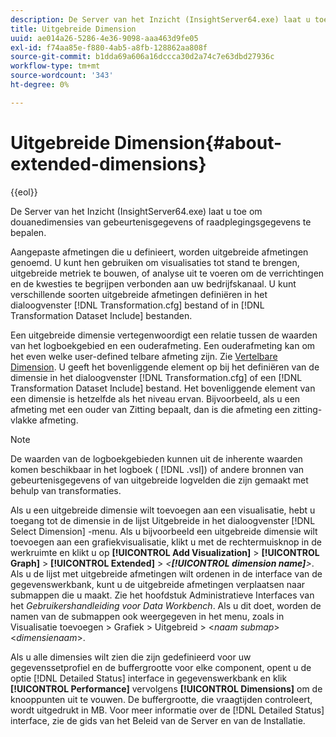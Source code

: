 ```yaml
---
description: De Server van het Inzicht (InsightServer64.exe) laat u toe om douanedimensies van gebeurtenisgegevens of raadplegingsgegevens te bepalen.
title: Uitgebreide Dimension
uuid: ae014a26-5286-4e36-9098-aaa463d9fe05
exl-id: f74aa85e-f880-4ab5-a8fb-128862aa808f
source-git-commit: b1dda69a606a16dccca30d2a74c7e63dbd27936c
workflow-type: tm+mt
source-wordcount: '343'
ht-degree: 0%

---
```


# Uitgebreide Dimension{#about-extended-dimensions}

{{eol}}

De Server van het Inzicht (InsightServer64.exe) laat u toe om douanedimensies van gebeurtenisgegevens of raadplegingsgegevens te bepalen.

Aangepaste afmetingen die u definieert, worden uitgebreide afmetingen genoemd. U kunt hen gebruiken om visualisaties tot stand te brengen, uitgebreide metriek te bouwen, of analyse uit te voeren om de verrichtingen en de kwesties te begrijpen verbonden aan uw bedrijfskanaal. U kunt verschillende soorten uitgebreide afmetingen definiëren in het dialoogvenster [!DNL Transformation.cfg] bestand of in [!DNL Transformation Dataset Include] bestanden.

Een uitgebreide dimensie vertegenwoordigt een relatie tussen de waarden van het logboekgebied en een ouderafmeting. Een ouderafmeting kan om het even welke user-defined telbare afmeting zijn. Zie [Vertelbare Dimension](../../../home/c-dataset-const-proc/c-ex-dim/c-types-ex-dim/c-count-dim.md#concept-f28b633419494e7bbc510012dbfcc6f8). U geeft het bovenliggende element op bij het definiëren van de dimensie in het dialoogvenster [!DNL Transformation.cfg] of een [!DNL Transformation Dataset Include] bestand. Het bovenliggende element van een dimensie is hetzelfde als het niveau ervan. Bijvoorbeeld, als u een afmeting met een ouder van Zitting bepaalt, dan is die afmeting een zitting-vlakke afmeting.

>[!NOTE]
>
>De waarden van de logboekgebieden kunnen uit de inherente waarden komen beschikbaar in het logboek ( [!DNL .vsl]) of andere bronnen van gebeurtenisgegevens of van uitgebreide logvelden die zijn gemaakt met behulp van transformaties.

Als u een uitgebreide dimensie wilt toevoegen aan een visualisatie, hebt u toegang tot de dimensie in de lijst Uitgebreide in het dialoogvenster [!DNL Select Dimension] -menu. Als u bijvoorbeeld een uitgebreide dimensie wilt toevoegen aan een grafiekvisualisatie, klikt u met de rechtermuisknop in de werkruimte en klikt u op **[!UICONTROL Add Visualization]** > **[!UICONTROL Graph]** > **[!UICONTROL Extended]** > *&lt;**[!UICONTROL dimension name]**>*. Als u de lijst met uitgebreide afmetingen wilt ordenen in de interface van de gegevenswerkbank, kunt u de uitgebreide afmetingen verplaatsen naar submappen die u maakt. Zie het hoofdstuk Administratieve Interfaces van het *Gebruikershandleiding voor Data Workbench*. Als u dit doet, worden de namen van de submappen ook weergegeven in het menu, zoals in Visualisatie toevoegen > Grafiek > Uitgebreid > &lt;*naam submap*> &lt;*dimensienaam*>.

Als u alle dimensies wilt zien die zijn gedefinieerd voor uw gegevenssetprofiel en de buffergrootte voor elke component, opent u de optie [!DNL Detailed Status] interface in gegevenswerkbank en klik **[!UICONTROL Performance]** vervolgens **[!UICONTROL Dimensions]** om de knooppunten uit te vouwen. De buffergrootte, die vraagtijden controleert, wordt uitgedrukt in MB. Voor meer informatie over de [!DNL Detailed Status] interface, zie de gids van het Beleid van de Server en van de Installatie.
